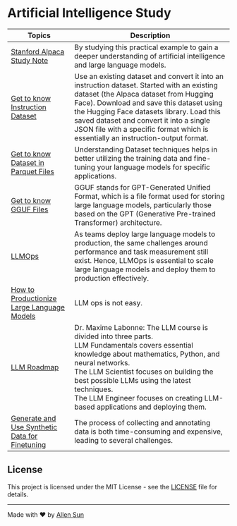 # Artificial Intelligence Study

|Topics|Description|
|-|-|
|[Stanford Alpaca Study Note](https://github.com/AlleninTaipei/Artificial-Intelligence-Study/blob/main/Stanford%20Alpaca%20Study%20Note.md)|By studying this practical example to gain a deeper understanding of artificial intelligence and large language models.|
|[Get to know Instruction Dataset](https://github.com/AlleninTaipei/Artificial-Intelligence-Study/blob/main/Get%20to%20know%20Instruction%20Dataset.md#get-to-know-instruction-dataset)|Use an existing dataset and convert it into an instruction dataset. Started with an existing dataset (the Alpaca dataset from Hugging Face). Download and save this dataset using the Hugging Face datasets library. Load this saved dataset and convert it into a single JSON file with a specific format which is essentially an instruction-output format.|
|[Get to know Dataset in Parquet Files](https://github.com/AlleninTaipei/Artificial-Intelligence-Study/blob/main/Get%20to%20know%20Dataset%20in%20Parquet%20Files.md)|Understanding Dataset techniques helps in better utilizing the training data and fine-tuning your language models for specific applications.|
|[Get to know GGUF Files](https://github.com/AlleninTaipei/Artificial-Intelligence-Study/blob/main/Get%20to%20know%20GGUF%20Files.md)|GGUF stands for GPT-Generated Unified Format, which is a file format used for storing large language models, particularly those based on the GPT (Generative Pre-trained Transformer) architecture.|
|[LLMOps](https://github.com/AlleninTaipei/Artificial-Intelligence-Study/blob/main/LLMOps.md#llmops)|As teams deploy large language models to production, the same challenges around performance and task measurement still exist. Hence, LLMOps is essential to scale large language models and deploy them to production effectively.|
|[How to Productionize Large Language Models](https://github.com/AlleninTaipei/Artificial-Intelligence-Study/blob/main/How%20to%20Productionize%20Large%20Language%20Models.md)|LLM ops is not easy.|
|[LLM Roadmap](https://github.com/AlleninTaipei/Artificial-Intelligence-Study/blob/main/LLM%20Roadmap.md)|Dr. Maxime Labonne: The LLM course is divided into three parts.<br>LLM Fundamentals covers essential knowledge about mathematics, Python, and neural networks.<br> The LLM Scientist focuses on building the best possible LLMs using the latest techniques.<br>The LLM Engineer focuses on creating LLM-based applications and deploying them.|
|[Generate and Use Synthetic Data for Finetuning](https://github.com/AlleninTaipei/Artificial-Intelligence-Study/blob/main/Generate%20and%20Use%20Synthetic%20Data%20for%20Finetuning.md)|The process of collecting and annotating data is both time-consuming and expensive, leading to several challenges.|

## License

This project is licensed under the MIT License - see the [LICENSE](LICENSE) file for details.

---

Made with ❤️ by [Allen Sun](https://github.com/allenintaipei)
